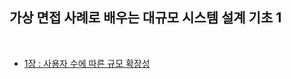
## 가상 면접 사례로 배우는 대규모 시스템 설계 기초 1
<br>

- [1장 : 사용자 수에 따른 규모 확장성](https://0sunset0.notion.site/1-9e5274a2703b48ee8b85b69d169d728b?pvs=4)
